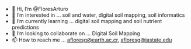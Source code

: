 - 👋 Hi, I’m @FloresArturo
- 👀 I’m interested in ... soil and water, digital soil mapping, soil informatics
- 🌱 I’m currently learning ... digital soil mapping and soil nutrient predictions
- 💞️ I’m looking to collaborate on ... Digital Soil Mapping
- 📫 How to reach me ... afloresg@earth.ac.cr, afloresg@iastate.edu

<!---
FloresArturo/FloresArturo is a ✨ special ✨ repository because its `README.md` (this file) appears on your GitHub profile.
You can click the Preview link to take a look at your changes.
--->
